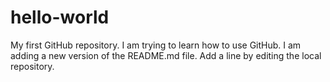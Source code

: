 # hello-world
My first GitHub repository.
I am trying to learn how to use GitHub.
I am adding a new version of the README.md file.
Add a line by editing the local repository.
